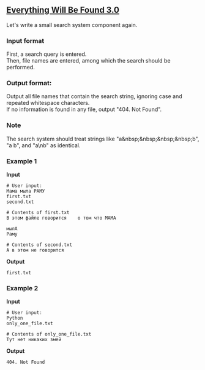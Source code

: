 ## [Everything Will Be Found 3.0](../../../solutions/3.5/35_p.py)

Let's write a small search system component again.

### Input format

First, a search query is entered.\
Then, file names are entered, among which the search should be performed.

### Output format:

Output all file names that contain the search string, ignoring case and repeated whitespace characters.\
If no information is found in any file, output "404. Not Found".

### Note

The search system should treat strings like "a\&nbsp;\&nbsp;\&nbsp;\&nbsp;b", "a b", and "a\nb" as identical.

### Example 1

__Input__
```plaintext
# User input:
Мама мыла РАМУ
first.txt
second.txt

# Contents of first.txt
В этом файле говорится    о том что МАМА   

мылА
Раму

# Contents of second.txt
А в этом не говорится

```

__Output__
```plaintext
first.txt
```

### Example 2

__Input__
```plaintext
# User input:
Python
only_one_file.txt

# Contents of only_one_file.txt
Тут нет никаких змей

```

__Output__
```plaintext
404. Not Found
```